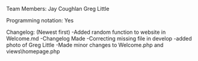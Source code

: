 Team Members:
    Jay Coughlan
    Greg Little

Programming notation: Yes

Changelog: (Newest first)
-Added random function to website in Welcome.md
-Changelog Made
-Correcting missing file in develop
-added photo of Greg Little
-Made minor changes to Welcome.php and views\homepage.php
